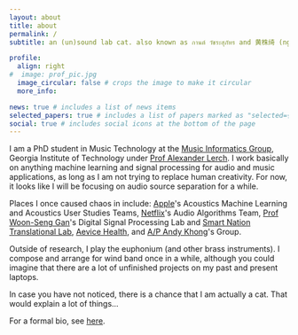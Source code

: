 ```yaml
---
layout: about
title: about
permalink: /
subtitle: an (un)sound lab cat. also known as กานต์ วัชระสุภัทร and 黄株绮 (ng su yi).

profile:
  align: right
#  image: prof_pic.jpg
  image_circular: false # crops the image to make it circular
  more_info: 

news: true # includes a list of news items
selected_papers: true # includes a list of papers marked as "selected={true}"
social: true # includes social icons at the bottom of the page
---
```


I am a PhD student in Music Technology at the <a href="https://musicinformatics.gatech.edu/">Music Informatics Group</a>, Georgia Institute of Technology under <a href="https://www.alexanderlerch.com/"> Prof Alexander Lerch</a>. I work basically on anything machine learning and signal processing for audio and music applications, as long as I am not trying to replace human creativity. For now, it looks like I will be focusing on audio source separation for a while. 

Places I once caused chaos in include: [Apple](https://machinelearning.apple.com/)'s Acoustics Machine Learning and Acoustics User Studies Teams, [Netflix](https://research.netflix.com/)'s Audio Algorithms Team, [Prof Woon-Seng Gan](https://dr.ntu.edu.sg/cris/rp/rp00961)'s Digital Signal Processing Lab and [Smart Nation Translational Lab](https://www.ntu.edu.sg/sntl), [Aevice Health](https://aevice.com/), and [A/P Andy Khong](https://personal.ntu.edu.sg/andykhong/index.htm)'s Group. 

Outside of research, I play the euphonium (and other brass instruments). I compose and arrange for wind band once in a while, although you could imagine that there are a lot of unfinished projects on my past and present laptops.

In case you have not noticed, there is a chance that I am actually a cat. That would explain a lot of things...


For a formal bio, see [here](/about_formal).
